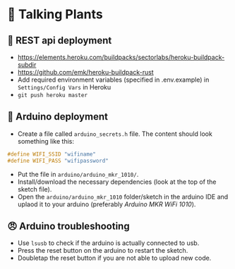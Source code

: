 # 🌱 Talking Plants

## 🚀 REST api deployment
* https://elements.heroku.com/buildpacks/sectorlabs/heroku-buildpack-subdir
* https://github.com/emk/heroku-buildpack-rust
* Add required environment variables (specified in .env.example) in `Settings/Config Vars` in Heroku
* `git push heroku master`

## 🚀 Arduino deployment
* Create a file called `arduino_secrets.h` file. The content should look something like this:
```c++
#define WIFI_SSID "wifiname"
#define WIFI_PASS "wifipassword"
```
* Put the file in `arduino/arduino_mkr_1010/`.
* Install/download the necessary dependencies (look at the top of the sketch file).
* Open the `arduino/arduino_mkr_1010` folder/sketch in the arduino IDE and uplaod it to your arduino (preferably *Arduino MKR WiFi 1010*).

## 😠 Arduino troubleshooting
* Use `lsusb` to check if the arduino is actually connected to usb.
* Press the reset button on the arduino to restart the sketch.
* Doubletap the reset button if you are not able to upload new code.
